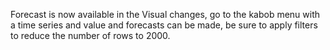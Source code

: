 Forecast is now available in the Visual changes, go to the kabob menu with a time series and value and forecasts can be made, be sure to apply filters to reduce the number of rows to 2000. 

